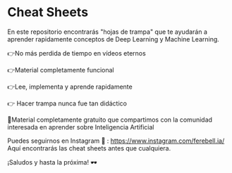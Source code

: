# Cheat Sheets
En este repositorio encontrarás "hojas de trampa" que te ayudarán a aprender rapidamente conceptos de Deep Learning y Machine Learning. 

👉No más perdida de tiempo en vídeos eternos 

👉Material completamente funcional

👉Lee, implementa y aprende rapidamente 

👉 Hacer trampa nunca fue tan didáctico

📌Material completamente gratuito que compartimos con la comunidad interesada en aprender sobre Inteligencia Artificial

Puedes seguirnos en Instagram 📱 : https://www.instagram.com/ferebell.ia/
Aquí encontrarás las cheat sheets antes que cualquiera.

¡Saludos y hasta la próxima! 🕶️
